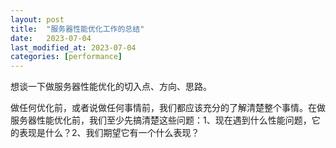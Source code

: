 ```yaml
---
layout: post
title:  "服务器性能优化工作的总结"
date:   2023-07-04
last_modified_at: 2023-07-04
categories: [performance]
---
```


想谈一下做服务器性能优化的切入点、方向、思路。  

做任何优化前，或者说做任何事情前，我们都应该充分的了解清楚整个事情。在做服务器性能优化前，我们至少先搞清楚这些问题：1、现在遇到什么性能问题，它的表现是什么？2、我们期望它有一个什么表现？

